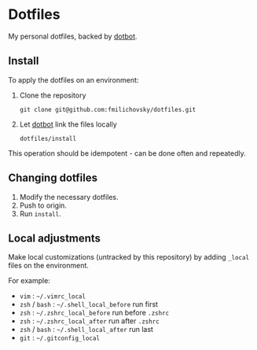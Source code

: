 # Dotfiles

My personal dotfiles, backed by [dotbot].

## Install

To apply the dotfiles on an environment:

1. Clone the repository

    ```shell
    git clone git@github.com:fmilichovsky/dotfiles.git
    ```

1. Let [dotbot] link the files locally

    ```shell
    dotfiles/install
    ```

This operation should be idempotent - can be done often and repeatedly.

## Changing dotfiles

1. Modify the necessary dotfiles.
1. Push to origin.
1. Run `install`.

## Local adjustments

Make local customizations (untracked by this repository) by adding `_local`
files on the environment.

For example:

* `vim` : `~/.vimrc_local`
* `zsh` / `bash` : `~/.shell_local_before` run first
* `zsh` : `~/.zshrc_local_before` run before `.zshrc`
* `zsh` : `~/.zshrc_local_after` run after `.zshrc`
* `zsh` / `bash` : `~/.shell_local_after` run last
* `git` : `~/.gitconfig_local`

[dotbot]: https://github.com/anishathalye/dotbot
